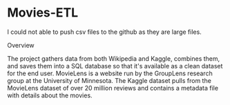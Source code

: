 # Movies-ETL

I could not able to push csv files to the github as they are large files.

Overview

The project gathers data from both Wikipedia and Kaggle, combines them, and saves them into a SQL database so that it's available as a clean dataset for the end user. MovieLens is a website run by the GroupLens research group at the University of Minnesota. The Kaggle dataset pulls from the MovieLens dataset of over 20 million reviews and contains a metadata file with details about the movies.


